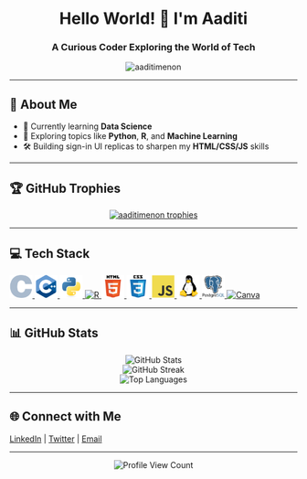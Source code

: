 <h1 align="center">Hello World! 👋 I'm Aaditi</h1>
<h3 align="center">A Curious Coder Exploring the World of Tech</h3>

<p align="center">
  <img src="https://komarev.com/ghpvc/?username=aaditimenon&label=Profile%20views&color=0e75b6&style=flat" alt="aaditimenon" />
</p>

---

## 💫 About Me
- 🌱 Currently learning **Data Science**
- 🧠 Exploring topics like **Python**, **R**, and **Machine Learning**
- 🛠️ Building sign-in UI replicas to sharpen my **HTML/CSS/JS** skills

---

## 🏆 GitHub Trophies
<p align="center">
  <a href="https://github.com/ryo-ma/github-profile-trophy">
    <img src="https://github-profile-trophy.vercel.app/?username=aaditimenon&theme=algolia&row=1&column=7" alt="aaditimenon trophies"/>
  </a>
</p>

---

## 💻 Tech Stack
<p align="left">
  <a href="https://www.cprogramming.com/" target="_blank">
    <img src="https://raw.githubusercontent.com/devicons/devicon/master/icons/c/c-original.svg" alt="C" width="40" height="40"/>
  </a>
  <a href="https://www.w3schools.com/cpp/" target="_blank">
    <img src="https://raw.githubusercontent.com/devicons/devicon/master/icons/cplusplus/cplusplus-original.svg" alt="C++" width="40" height="40"/>
  </a>
  <a href="https://www.python.org" target="_blank">
    <img src="https://raw.githubusercontent.com/devicons/devicon/master/icons/python/python-original.svg" alt="Python" width="40" height="40"/>
  </a>
  <a href="https://www.r-project.org/" target="_blank">
    <img src="https://www.r-project.org/logo/Rlogo.png" alt="R" width="40" height="40"/>
  </a>
  <a href="https://www.w3schools.com/html/" target="_blank">
    <img src="https://raw.githubusercontent.com/devicons/devicon/master/icons/html5/html5-original-wordmark.svg" alt="HTML5" width="40" height="40"/>
  </a>
  <a href="https://www.w3schools.com/css/" target="_blank">
    <img src="https://raw.githubusercontent.com/devicons/devicon/master/icons/css3/css3-original-wordmark.svg" alt="CSS3" width="40" height="40"/>
  </a>
  <a href="https://developer.mozilla.org/en-US/docs/Web/JavaScript" target="_blank">
    <img src="https://raw.githubusercontent.com/devicons/devicon/master/icons/javascript/javascript-original.svg" alt="JavaScript" width="40" height="40"/>
  </a>
  <a href="https://www.linux.org/" target="_blank">
    <img src="https://raw.githubusercontent.com/devicons/devicon/master/icons/linux/linux-original.svg" alt="Linux" width="40" height="40"/>
  </a>
  <a href="https://www.postgresql.org/" target="_blank">
    <img src="https://raw.githubusercontent.com/devicons/devicon/master/icons/postgresql/postgresql-original-wordmark.svg" alt="PostgreSQL" width="40" height="40"/>
  </a>
  <a href="https://www.canva.com/" target="_blank">
    <img src="https://img.icons8.com/color/48/000000/canva.png" alt="Canva" width="40" height="40"/>
  </a>
</p>

---

## 📊 GitHub Stats
<p align="center">
  <img src="https://github-readme-stats.vercel.app/api?username=aaaditii&theme=dark&hide_border=false&show_icons=true&locale=en" alt="GitHub Stats"/>
  <br/>
  <img src="https://github-readme-streak-stats.herokuapp.com/?user=aaaditii&theme=dark&hide_border=false" alt="GitHub Streak"/>
  <br/>
  <img src="https://github-readme-stats.vercel.app/api/top-langs/?username=aaaditii&theme=dark&hide_border=false&layout=compact" alt="Top Languages"/>
</p>

---

## 🌐 Connect with Me
<p align="left">
  <!-- Add actual links to your social profiles here -->
  <a href="https://linkedin.com/in/YOUR-LINK" target="_blank">LinkedIn</a> |
  <a href="https://twitter.com/YOUR-HANDLE" target="_blank">Twitter</a> |
  <a href="mailto:YOUR@EMAIL.COM">Email</a>
</p>

---

<p align="center">
  <img src="https://visitcount.itsvg.in/api?id=aaaditii&icon=0&color=0" alt="Profile View Count"/>
</p>
